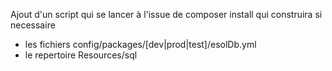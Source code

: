Ajout d'un script qui se lancer à l'issue de composer install qui construira si necessaire 
- les fichiers config/packages/[dev|prod|test]/esolDb.yml 
- le repertoire Resources/sql